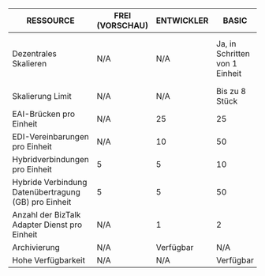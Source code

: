 |RESSOURCE|FREI (VORSCHAU)|ENTWICKLER|BASIC|STANDARD|PREMIUM|
|---|---|---|---|---|---|
|Dezentrales Skalieren|N/A|N/A|Ja, in Schritten von 1 Einheit |Ja, in Schritten von 1 Standard Einheit |Ja, in Schritten von 1 Einheit |
|Skalierung Limit|N/A|N/A|Bis zu 8 Stück |Bis zu 8 Stück |Bis zu 8 Stück|
|EAI-Brücken pro Einheit|N/A|25|25|125|500|
|EDI-Vereinbarungen pro Einheit|N/A|10|50|250|1000|
|Hybridverbindungen pro Einheit|5|5|10|50|100|
|Hybride Verbindung Datenübertragung (GB) pro Einheit|5|5|50|250|500|
|Anzahl der BizTalk Adapter Dienst pro Einheit|N/A|1|2|5|25|
|Archivierung|N/A|Verfügbar|N/A|N/A|Verfügbar|
|Hohe Verfügbarkeit |N/A|N/A|Verfügbar|Verfügbar|Verfügbar|
